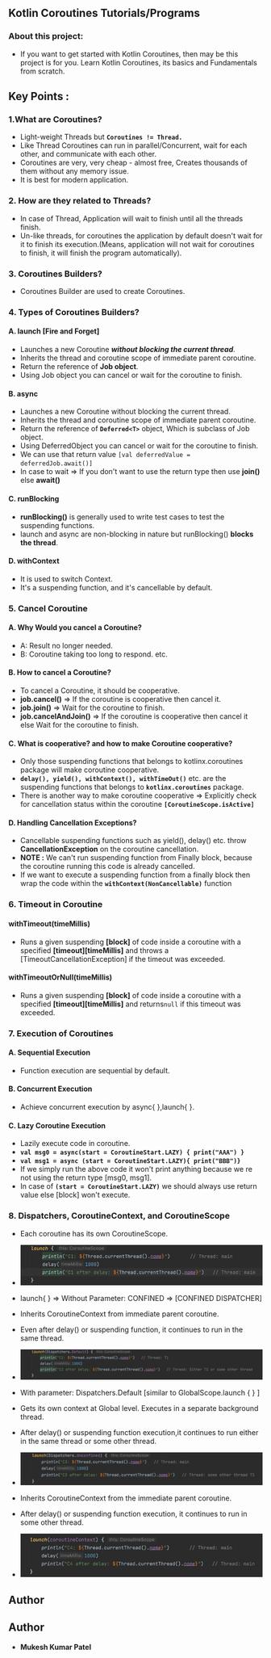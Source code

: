 ## Kotlin Coroutines Tutorials/Programs
### About this project:
* If you want to get started with Kotlin Coroutines, then may be this project is for you. Learn Kotlin Coroutines, its basics and Fundamentals from scratch. 
## Key Points :

### 1.What are Coroutines?
   - Light-weight Threads but **`Coroutines != Thread.`**
   - Like Thread Coroutines can run in parallel/Concurrent, wait for each other, and communicate with each other.
   - Coroutines are very, very cheap - almost free, Creates thousands of them without any memory issue.
   - It is best for modern application.

### 2. How are they related to Threads?
   - In case of Thread, Application will wait to finish until all the threads finish.
   - Un-like threads, for coroutines the application by default doesn't wait for it to finish its execution.(Means, application will not wait for coroutines to finish, it will finish the program automatically).

### 3. Coroutines Builders?
   - Coroutines Builder are used to create Coroutines.

### 4. Types of Coroutines Builders?

#### A. launch [Fire and Forget]
   - Launches a new Coroutine **_without blocking the current thread_**.
   - Inherits the thread and coroutine scope of immediate parent coroutine.
   - Return the reference of **Job object**.
   - Using Job object you can cancel or wait for the coroutine to finish. 
#### B. async
   - Launches a new Coroutine without blocking the current thread.
   - Inherits the thread and coroutine scope of immediate parent coroutine.
   - Return the reference of **`Deferred<T>`** object, Which is subclass of Job object.
   - Using DeferredObject you can cancel or wait for the coroutine to finish.
   - We can use that return value `[val deferredValue = deferredJob.await()]`
   - In case to wait => If you don't want to use the return type then use **join()** else **await()**
#### C. runBlocking
- **runBlocking()** is generally used to write test cases to test the suspending functions.
- launch and async are non-blocking in nature but runBlocking() **blocks the thread**.
#### D. withContext
- It is used to switch Context.
- It's a suspending function, and it's cancellable by default.

### 5. Cancel Coroutine
#### A. Why Would you cancel a Coroutine?
- A: Result no longer needed.
- B: Coroutine taking too long to respond. etc.

#### B. How to cancel a Coroutine?
- To cancel a Coroutine, it should be cooperative.
- **job.cancel()** => If the coroutine is cooperative then cancel it.
- **job.join()** => Wait for the coroutine to finish.
- **job.cancelAndJoin()** => If the coroutine is cooperative then cancel it else Wait for the coroutine to finish.
#### C. What is cooperative? and how to make Coroutine cooperative?
- Only those suspending functions that belongs to kotlinx.coroutines package will make coroutine cooperative.
- **`delay(), yield(), withContext(), withTimeOut()`** etc. are the suspending functions that belongs to **`kotlinx.coroutines`** package.
- There is another way to make coroutine cooperative => Explicitly check for cancellation status within the coroutine **`[CoroutineScope.isActive]`**

#### D. Handling Cancellation Exceptions?
- Cancellable suspending functions such as yield(), delay() etc. throw **CancellationException** on the coroutine cancellation.
- **NOTE :** We can't run suspending function from Finally block, because the coroutine running this code is already cancelled.
-  If we want to execute a suspending function from a finally block then wrap the code  within the **`withContext(NonCancellable)`** function
### 6. Timeout in Coroutine
#### withTimeout(timeMillis)
- Runs a given suspending **[block]** of code inside a coroutine with a specified **[timeout][timeMillis]** and throws a [TimeoutCancellationException] if the timeout was exceeded. 
#### withTimeoutOrNull(timeMillis)
- Runs a given suspending **[block]** of code inside a coroutine with a specified **[timeout][timeMillis]** and returns`null` if this timeout was exceeded.


### 7. Execution of Coroutines
#### A. Sequential Execution
- Function execution are sequential by default.
#### B. Concurrent Execution
- Achieve concurrent execution by async{ },launch{ }.
#### C. Lazy Coroutine Execution
- Lazily execute code in coroutine.
- **`val msg0 = async(start = CoroutineStart.LAZY) { print("AAA") }`**
- **`val msg1 = async (start = CoroutineStart.LAZY){ print("BBB")}`** 
- If we simply run the above code it won't print anything because we re not using the return type [msg0, msg1].
- In case of **`(start = CoroutineStart.LAZY)`** we should always use return value else [block] won't execute.

### 8. Dispatchers, CoroutineContext, and CoroutineScope
- Each coroutine has its own CoroutineScope.
- ![img_without_dispatcher.png](img_without_dispatcher.png)
- launch{ } => Without Parameter: CONFINED => [CONFINED DISPATCHER]
- Inherits CoroutineContext from immediate parent coroutine.
- Even after delay() or suspending function, it continues to run in the same thread.

- ![img_with_default_dispatcher.png](img_with_default_dispatcher.png)
- With parameter: Dispatchers.Default [similar to GlobalScope.launch { } ]
- Gets its own context at Global level. Executes in a separate background thread.
- After delay() or suspending function execution,it continues to run either in the same thread or some other thread.

- ![img_with_unconfined_dispatcher.png](img_with_unconfined_dispatcher.png)
- Inherits CoroutineContext from the immediate parent coroutine.
- After delay() or suspending function execution, it continues to run in some other thread.

- ![img_with_coroutinecontext.png](img_with_coroutinecontext.png)
## Author


## Author

* **Mukesh Kumar Patel** 
